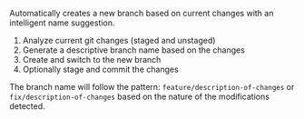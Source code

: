 Automatically creates a new branch based on current changes with an intelligent name suggestion.

1. Analyze current git changes (staged and unstaged)
2. Generate a descriptive branch name based on the changes
3. Create and switch to the new branch
4. Optionally stage and commit the changes

The branch name will follow the pattern: `feature/description-of-changes` or `fix/description-of-changes` based on the nature of the modifications detected.